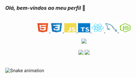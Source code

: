 ### _Olá, bem-vindos ao meu perfil_ 💜  

#
  
  <div style="display: inline_block" align="center">
  <a href="https://github.com/eudominique">
  <img alt="Dominique-HTML" height="30" width="40" src="https://raw.githubusercontent.com/devicons/devicon/master/icons/html5/html5-original.svg">
  <img alt="Dominique-CSS" height="30" width="40" src="https://raw.githubusercontent.com/devicons/devicon/master/icons/css3/css3-original.svg">
  <img alt="Dominique-Js" height="30" width="40" src="https://raw.githubusercontent.com/devicons/devicon/master/icons/javascript/javascript-plain.svg">
  <img alt="Dominique-Ts" height="30" width="40" src="https://raw.githubusercontent.com/devicons/devicon/master/icons/typescript/typescript-plain.svg">
  <img alt="Dominique-React" height="30" width="40" src="https://raw.githubusercontent.com/devicons/devicon/master/icons/react/react-original.svg">
   <img alt="Dominique-Mysql" height="30" width="40" src="https://raw.githubusercontent.com/devicons/devicon/master/icons/mysql/mysql-original.svg">
   <img alt="Dominique-Nodejs" height="30" width="40" src="https://raw.githubusercontent.com/devicons/devicon/master/icons/nodejs/nodejs-original.svg">
   </div><br>
 
 <div align="center">
  <img width="35%" src="https://github-readme-stats.vercel.app/api/top-langs/?username=eudominique&layout=compact&langs_count=7&theme=cobalt"/>
</div><br>
   
   <div align="center">
 <a href = "mailto:opsdominique@gmail.com"><img src="https://img.shields.io/badge/-Gmail-%23333?style=for-the-badge&logo=gmail&logoColor=red" target="_blank"></a>
  <a href="https://www.linkedin.com/in/dominiquebatista" target="_blank"><img src="https://img.shields.io/badge/-LinkedIn-%230077B5?style=for-the-badge&logo=linkedin&logoColor=white" target="_blank"></a> 
  </div>
 
 #
 
  ![Snake animation](https://github.com/eudominique/eudominique/blob/output/github-contribution-grid-snake.svg)
